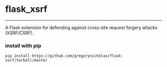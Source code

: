 # flask_xsrf
--------------

A Flask extension for defending against cross-site request forgery attacks (XSRF/CSRF).

### install with pip

    pip install https://github.com/gregorynicholas/flask-xsrf/tarball/master

